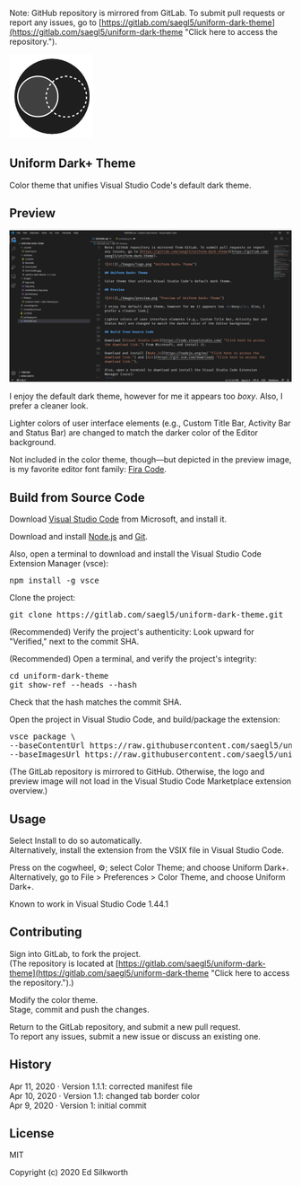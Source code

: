 Note: GitHub repository is mirrored from GitLab. To submit pull requests or report any issues, go to [https://gitlab.com/saegl5/uniform-dark-theme](https://gitlab.com/saegl5/uniform-dark-theme "Click here to access the repository.").

![Alt](./Images/logo.png "Uniform Dark+ Theme")

## Uniform Dark+ Theme

Color theme that unifies Visual Studio Code's default dark theme.

## Preview

![Alt](./Images/preview.png "Preview of Uniform Dark+ Theme")

I enjoy the default dark theme, however for me it appears too <i>boxy</i>. Also, I prefer a cleaner look.

Lighter colors of user interface elements (e.g., Custom Title Bar, Activity Bar and Status Bar) are changed to match the darker color of the Editor background.

Not included in the color theme, though&#8212;but depicted in the preview image, is my favorite editor font family: [Fira Code](https://github.com/tonsky/FiraCode "Click here to access the repository for more information.").

## Build from Source Code

Download [Visual Studio Code](https://code.visualstudio.com/ "Click here to access the download link.") from Microsoft, and install it.

Download and install [Node.js](https://nodejs.org/en/ "Click here to access the download link.") and [Git](https://git-scm.com/downloads "Click here to access the download link.").

Also, open a terminal to download and install the Visual Studio Code Extension Manager (vsce):
<pre>
npm install -g vsce
</pre>

Clone the project:
<pre>
git clone https://gitlab.com/saegl5/uniform-dark-theme.git
</pre>

(Recommended) Verify the project's authenticity: Look upward for "Verified," next to the commit SHA.

(Recommended) Open a terminal, and verify the project's integrity:
<pre>
cd uniform-dark-theme
git show-ref --heads --hash
</pre>
Check that the hash matches the commit SHA.

Open the project in Visual Studio Code, and build/package the extension:
<pre>
vsce package \
--baseContentUrl https://raw.githubusercontent.com/saegl5/uniform-dark-theme/master/ \
--baseImagesUrl https://raw.githubusercontent.com/saegl5/uniform-dark-theme/master/Images/
</pre>

(The GitLab repository is mirrored to GitHub. Otherwise, the logo and preview image will not load in the Visual Studio Code Marketplace extension overview.)

## Usage

Select Install to do so automatically.<br>
Alternatively, install the extension from the VSIX file in Visual Studio Code.

Press on the cogwheel, ⚙️; select Color Theme; and choose Uniform Dark+.<br>
Alternatively, go to File > Preferences > Color Theme, and choose Uniform Dark+.

Known to work in Visual Studio Code 1.44.1

## Contributing

Sign into GitLab, to fork the project.<br>
(The repository is located at [https://gitlab.com/saegl5/uniform-dark-theme](https://gitlab.com/saegl5/uniform-dark-theme "Click here to access the repository.").)

Modify the color theme.<br>
Stage, commit and push the changes.

Return to the GitLab repository, and submit a new pull request.<br>
To report any issues, submit a new issue or discuss an existing one.

## History

Apr 11, 2020 &middot; Version 1.1.1: corrected manifest file<br>
Apr 10, 2020 &middot; Version 1.1: changed tab border color<br>
Apr 9, 2020 &middot; Version 1: initial commit

<!-- ## Known Issues -->

## License

MIT

Copyright (c) 2020 Ed Silkworth
